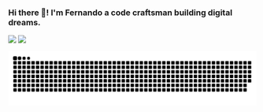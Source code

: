 ### <hello world> Hi there 👋! I'm Fernando a code craftsman building digital dreams.

<!--
**mota-fernando/mota-fernando** is a ✨ _special_ ✨ repository because its `README.md` (this file) appears on your GitHub profile.

Here are some ideas to get you started:

- 🔭 I’m currently working on ...
- 🌱 I’m currently learning ...
- 👯 I’m looking to collaborate on ...
- 🤔 I’m looking for help with ...
- 💬 Ask me about ...
- 📫 How to reach me: ...
- 😄 Pronouns: ...
- ⚡ Fun fact: ...
-->
<div>
<img height="180em" src="https://github-readme-stats.vercel.app/api?username=mota-fernando&show_icons=true&theme=transparent&radfasf&arasfda&line_height=25" />

<img height="180em" src="https://github-readme-stats.vercel.app/api/top-langs/?username=mota-fernando&layout=compact&langs_count=16&theme=transparent&radfasf&arasfda&line_height=25" />
</div>

![Snake animation](https://github.com/mota-fernando/mota-fernando/blob/output/github-contribution-grid-snake-dark.svg)
